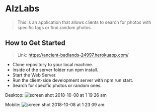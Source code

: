 # AlzLabs

> This is an application that allows clients to search for photos with specific tags or find random photos.


## How to Get Started
> Link: https://ancient-badlands-24997.herokuapp.com/
 - Clone repository to your local machine.
 - Inside of the server folder run npm install.
 - Start the Web Server.
 - Run the client-side development server with npm run start.
 - Search for specific photos or random ones.

 Desktop:
![screen shot 2018-10-08 at 1 19 26 am](https://user-images.githubusercontent.com/28635782/46598233-4702b680-ca98-11e8-8c92-7a3826fa25c3.png)

Mobile:
![screen shot 2018-10-08 at 1 23 09 am](https://user-images.githubusercontent.com/28635782/46598393-cb553980-ca98-11e8-9e86-b364cb36fdf9.png)